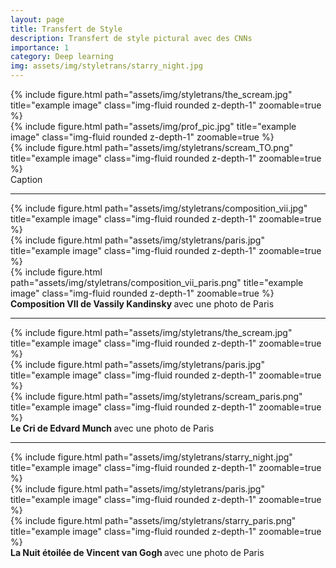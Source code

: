```yaml
---
layout: page
title: Transfert de Style
description: Transfert de style pictural avec des CNNs
importance: 1
category: Deep learning
img: assets/img/styletrans/starry_night.jpg
---
```


<div class="row justify-content-md-center">
    <div class="col-sm mt-3 mt-md-0">
        {% include figure.html path="assets/img/styletrans/the_scream.jpg" title="example image" class="img-fluid rounded z-depth-1" zoomable=true %}
    </div>
    <div class="col-sm mt-3 mt-md-0">
        {% include figure.html path="assets/img/prof_pic.jpg" title="example image" class="img-fluid rounded z-depth-1" zoomable=true %}
    </div>
        <div class="col-sm mt-3 mt-md-0">
        {% include figure.html path="assets/img/styletrans/scream_TO.png" title="example image" class="img-fluid rounded z-depth-1" zoomable=true %}
    </div>
</div>
<div class="caption">
    Caption
</div>

***


<div class="row justify-content-md-center">
    <div class="col-sm mt-3 mt-md-0">
        {% include figure.html path="assets/img/styletrans/composition_vii.jpg" title="example image" class="img-fluid rounded z-depth-1" zoomable=true %}
    </div>
    <div class="col-sm mt-3 mt-md-0">
        {% include figure.html path="assets/img/styletrans/paris.jpg" title="example image" class="img-fluid rounded z-depth-1" zoomable=true %}
    </div>
        <div class="col-sm mt-3 mt-md-0">
        {% include figure.html path="assets/img/styletrans/composition_vii_paris.png" title="example image" class="img-fluid rounded z-depth-1" zoomable=true %}
    </div>
</div>
<div class="caption">
    <b> Composition VII de Vassily Kandinsky </b> avec une photo de Paris
</div>


***



<div class="row justify-content-md-center">
    <div class="col-sm mt-3 mt-md-0">
        {% include figure.html path="assets/img/styletrans/the_scream.jpg" title="example image" class="img-fluid rounded z-depth-1" zoomable=true %}
    </div>
    <div class="col-sm mt-3 mt-md-0">
        {% include figure.html path="assets/img/styletrans/paris.jpg" title="example image" class="img-fluid rounded z-depth-1" zoomable=true %}
    </div>
        <div class="col-sm mt-3 mt-md-0">
        {% include figure.html path="assets/img/styletrans/scream_paris.png" title="example image" class="img-fluid rounded z-depth-1" zoomable=true %}
    </div>
</div>
<div class="caption">
    <b> Le Cri de  Edvard Munch </b> avec une photo de Paris
</div>

***


<div class="row justify-content-md-center">
    <div class="col-sm mt-3 mt-md-0">
        {% include figure.html path="assets/img/styletrans/starry_night.jpg" title="example image" class="img-fluid rounded z-depth-1" zoomable=true %}
    </div>
    <div class="col-sm mt-3 mt-md-0">
        {% include figure.html path="assets/img/styletrans/paris.jpg" title="example image" class="img-fluid rounded z-depth-1" zoomable=true %}
    </div>
        <div class="col-sm mt-3 mt-md-0">
        {% include figure.html path="assets/img/styletrans/starry_paris.png" title="example image" class="img-fluid rounded z-depth-1" zoomable=true %}
    </div>
</div>
<div class="caption">
    <b>La Nuit étoilée de Vincent van Gogh </b> avec une photo de Paris
</div>